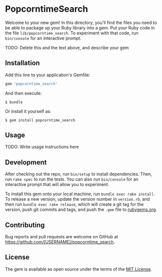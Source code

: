 # PopcorntimeSearch

Welcome to your new gem! In this directory, you'll find the files you need to be able to package up your Ruby library into a gem. Put your Ruby code in the file `lib/popcorntime_search`. To experiment with that code, run `bin/console` for an interactive prompt.

TODO: Delete this and the text above, and describe your gem

## Installation

Add this line to your application's Gemfile:

```ruby
gem 'popcorntime_search'
```

And then execute:

    $ bundle

Or install it yourself as:

    $ gem install popcorntime_search

## Usage

TODO: Write usage instructions here

## Development

After checking out the repo, run `bin/setup` to install dependencies. Then, run `rake spec` to run the tests. You can also run `bin/console` for an interactive prompt that will allow you to experiment.

To install this gem onto your local machine, run `bundle exec rake install`. To release a new version, update the version number in `version.rb`, and then run `bundle exec rake release`, which will create a git tag for the version, push git commits and tags, and push the `.gem` file to [rubygems.org](https://rubygems.org).

## Contributing

Bug reports and pull requests are welcome on GitHub at https://github.com/[USERNAME]/popcorntime_search.

## License

The gem is available as open source under the terms of the [MIT License](http://opensource.org/licenses/MIT).
